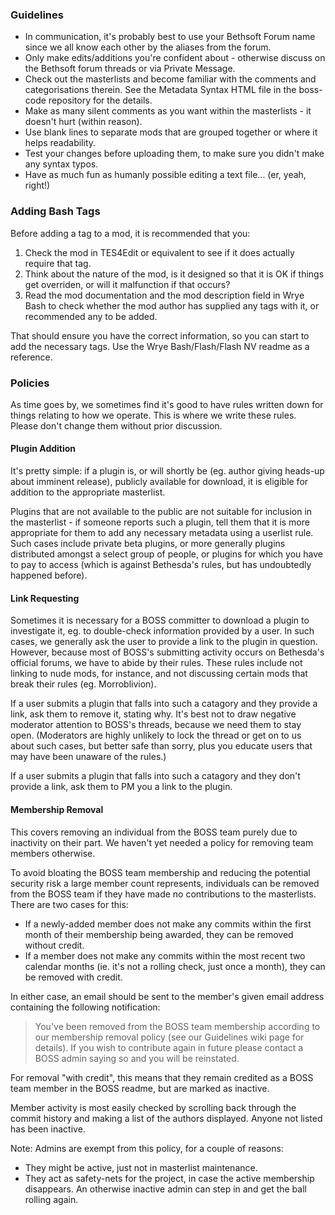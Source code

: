 ### Guidelines

* In communication, it's probably best to use your Bethsoft Forum name since we all know each other by the aliases from the forum.
* Only make edits/additions you're confident about - otherwise discuss on the Bethsoft forum threads or via Private Message.
* Check out the masterlists and become familiar with the comments and categorisations therein. See the Metadata Syntax HTML file in the boss-code repository for the details.
* Make as many silent comments as you want within the masterlists - it doesn't hurt (within reason).
* Use blank lines to separate mods that are grouped together or where it helps readability.
* Test your changes before uploading them, to make sure you didn't make any syntax typos.
* Have as much fun as humanly possible editing a text file... (er, yeah, right!)

### Adding Bash Tags

Before adding a tag to a mod, it is recommended that you:

1. Check the mod in TES4Edit or equivalent to see if it does actually require that tag.
2. Think about the nature of the mod, is it designed so that it is OK if things get overriden, or will it malfunction if that occurs?
3. Read the mod documentation and the mod description field in Wrye Bash to check whether the mod author has supplied any tags with it, or recommended any to be added.

That should ensure you have the correct information, so you can start to add the necessary tags. Use the Wrye Bash/Flash/Flash NV readme as a reference.

### Policies

As time goes by, we sometimes find it's good to have rules written down for things relating to how we operate. This is where we write these rules. Please don't change them without prior discussion.

#### Plugin Addition

It's pretty simple: if a plugin is, or will shortly be (eg. author giving heads-up about imminent release), publicly available for download, it is eligible for addition to the appropriate masterlist.

Plugins that are not available to the public are not suitable for inclusion in the masterlist - if someone reports such a plugin, tell them that it is more appropriate for them to add any necessary metadata using a userlist rule. Such cases include private beta plugins, or more generally plugins distributed amongst a select group of people, or plugins for which you have to pay to access (which is against Bethesda's rules, but has undoubtedly happened before).

#### Link Requesting

Sometimes it is necessary for a BOSS committer to download a plugin to investigate it, eg. to double-check information provided by a user. In such cases, we generally ask the user to provide a link to the plugin in question. However, because most of BOSS's submitting activity occurs on Bethesda's official forums, we have to abide by their rules. These rules include not linking to nude mods, for instance, and not discussing certain mods that break their rules (eg. Morroblivion).

If a user submits a plugin that falls into such a catagory and they provide a link, ask them to remove it, stating why. It's best not to draw negative moderator attention to BOSS's threads, because we need them to stay open. (Moderators are highly unlikely to lock the thread or get on to us about such cases, but better safe than sorry, plus you educate users that may have been unaware of the rules.)

If a user submits a plugin that falls into such a catagory and they don't provide a link, ask them to PM you a link to the plugin.

#### Membership Removal

This covers removing an individual from the BOSS team purely due to inactivity on their part. We haven't yet needed a policy for removing team members otherwise.

To avoid bloating the BOSS team membership and reducing the potential security risk a large member count represents, individuals can be removed from the BOSS team if they have made no contributions to the masterlists. There are two cases for this:

* If a newly-added member does not make any commits within the first month of their membership being awarded, they can be removed without credit.
* If a member does not make any commits within the most recent two calendar months (ie. it's not a rolling check, just once a month), they can be removed with credit.

In either case, an email should be sent to the member's given email address containing the following notification:

> You've been removed from the BOSS team membership according to our membership removal policy (see our Guidelines wiki page for details). If you wish to contribute again in future please contact a BOSS admin saying so and you will be reinstated.

For removal "with credit", this means that they remain credited as a BOSS team member in the BOSS readme, but are marked as inactive.

Member activity is most easily checked by scrolling back through the commit history and making a list of the authors displayed. Anyone not listed has been inactive.

Note: Admins are exempt from this policy, for a couple of reasons:

* They might be active, just not in masterlist maintenance.
* They act as safety-nets for the project, in case the active membership disappears. An otherwise inactive admin can step in and get the ball rolling again.